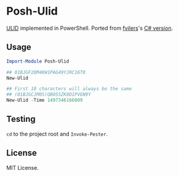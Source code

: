 # Posh-Ulid

[ULID](https://github.com/alizain/ulid) implemented in PowerShell. Ported from [fvilers](https://github.com/fvilers)'s [C# version](https://github.com/fvilers/ulid.net).

## Usage

```PowerShell
Import-Module Posh-Ulid

## 01BJGF2QM4KW1PAG49YJRC16T0
New-Ulid

## First 10 characters will always be the same
## (01BJGCJM0S)QB05SZK8D1PVGN9Y
New-Ulid -Time 1497346166809
```

## Testing

`cd` to the project root and `Invoke-Pester`.

## License

MIT License.